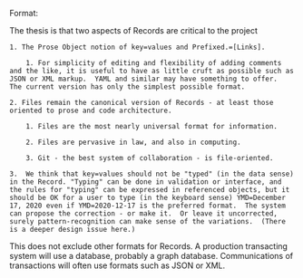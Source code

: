 Format:

The thesis is that two aspects of Records are critical to the project 

    1. The Prose Object notion of key=values and Prefixed.=[Links].

        1. For simplicity of editing and flexibility of adding comments and the like, it is useful to have as little cruft as possible such as JSON or XML markup.  YAML and similar may have something to offer.  The current version has only the simplest possible format.   

    2. Files remain the canonical version of Records - at least those oriented to prose and code architecture.

        1. Files are the most nearly universal format for information.  
        
        2. Files are pervasive in law, and also in computing.  

        3. Git - the best system of collaboration - is file-oriented.
        
    3.  We think that key=values should not be "typed" (in the data sense) in the Record. "Typing" can be done in validation or interface, and the rules for "typing" can be expressed in referenced objects, but it should be OK for a user to type (in the keyboard sense) YMD=December 17, 2020 even if YMD=2020-12-17 is the preferred format.  The system can propose the correction - or make it.  Or leave it uncorrected, surely pattern-recognition can make sense of the variations.  (There is a deeper design issue here.)



This does not exclude other formats for Records. A production transacting system will use a database, probably a graph database.  Communications of transactions will often use formats such as JSON or XML.  